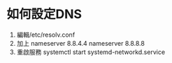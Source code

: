 # 如何設定DNS
1. 編輯/etc/resolv.conf
2. 加上
nameserver 8.8.4.4
nameserver 8.8.8.8
3. 重啟服務
systemctl start systemd-networkd.service
